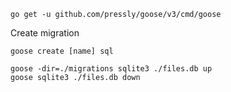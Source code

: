 ```
go get -u github.com/pressly/goose/v3/cmd/goose
```

Create migration
```
goose create [name] sql
```
```
goose -dir=./migrations sqlite3 ./files.db up
goose sqlite3 ./files.db down
```
